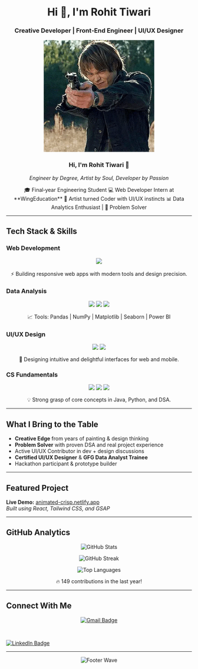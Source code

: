 <!-- TITLE -->
<h1 align="center">Hi 👋, I'm Rohit Tiwari</h1>
<h3 align="center">Creative Developer | Front‑End Engineer | UI/UX Designer</h3>

<!-- INTRO GIF -->
<div align="center">
  <img src="j1.gif" alt="Welcome GIF" width="300" />
  <h3>Hi, I'm <strong>Rohit Tiwari</strong> 👋</h3>
  <em>Engineer by Degree, Artist by Soul, Developer by Passion</em>
</div>

<!-- SHORT BIO -->
<p align="center">
  🎓 Final‑year Engineering Student  
  💻 Web Developer Intern at **WingEducation**  
  🎨 Artist turned Coder with UI/UX instincts  
  📊 Data Analytics Enthusiast | 🧠 Problem Solver
</p>

---

##  Tech Stack & Skills

###  Web Development
<div align="center">
  <img src="https://skillicons.dev/icons?i=javascript,react,html,css,tailwind,java,python" />
</div>
<p align="center">⚡ Building responsive web apps with modern tools and design precision.</p>

###  Data Analysis
<div align="center">
  <img src="https://skillicons.dev/icons?i=python" />
  <img src="https://img.shields.io/badge/SQL-00758F?style=for-the-badge&logo=mysql&logoColor=white" />
  <img src="https://img.shields.io/badge/Excel-217346?style=for-the-badge&logo=microsoft-excel&logoColor=white" />
</div>
<p align="center">📈 Tools: Pandas | NumPy | Matplotlib | Seaborn | Power BI</p>

###  UI/UX Design
<p align="center">
  <img src="https://img.shields.io/badge/Figma-F24E1E?style=for-the-badge&logo=figma&logoColor=white" />
  <img src="https://img.shields.io/badge/Wireframing-000000?style=for-the-badge&logo=figma&logoColor=white" />
</p>
<p align="center">🎯 Designing intuitive and delightful interfaces for web and mobile.</p>

###  CS Fundamentals
<p align="center">
  <img src="https://img.shields.io/badge/Data_Structures-4B8BBE?style=for-the-badge" />
  <img src="https://img.shields.io/badge/Algorithms-306998?style=for-the-badge" />
  <img src="https://img.shields.io/badge/Networking-FF6F61?style=for-the-badge" />
</p>
<p align="center">💡 Strong grasp of core concepts in Java, Python, and DSA.</p>

---

##  What I Bring to the Table

-  **Creative Edge** from years of painting & design thinking  
-  **Problem Solver** with proven DSA and real project experience  
-  Active UI/UX Contributor in dev + design discussions  
-  **Certified UI/UX Designer** & **GFG Data Analyst Trainee**  
-  Hackathon participant & prototype builder  

---

##  Featured Project

**Live Demo:** [animated-crisp.netlify.app](https://animated-crisp-88f5c3.netlify.app/)  
_Built using React, Tailwind CSS, and GSAP_

---

##  GitHub Analytics

<p align="center">
  <img src="https://github-readme-stats.vercel.app/api?username=RohitTiz&show_icons=true&theme=radical" alt="GitHub Stats" />
</p>
<p align="center">
  <img src="https://github-readme-streak-stats.herokuapp.com?user=RohitTiz&theme=radical&hide_border=true" alt="GitHub Streak" />
</p>
<p align="center">
  <img src="https://github-readme-stats.vercel.app/api/top-langs/?username=RohitTiz&layout=compact&theme=radical" alt="Top Languages" />
</p>
<p align="center">🔥 149 contributions in the last year!</p>

---

##  Connect With Me

<p align="center">
  <a href="mailto:rohittiwari06052004@gmail.com">
    <img src="https://img.shields.io/badge/Gmail-D14836?style=for-the-badge&logo=gmail&logoColor=white" alt="Gmail Badge" />
  </a>
  
  &nbsp;

  <a href="https://www.linkedin.com/in/rohit-tiwari-8450b8286" target="_blank">
    <img src="https://img.shields.io/badge/LinkedIn-0077B5?style=for-the-badge&logo=linkedin&logoColor=white" alt="LinkedIn Badge" />
  </a>
</p>

---

<p align="center">
  <img src="https://capsule-render.vercel.app/api?type=waving&color=gradient&height=150&section=footer" alt="Footer Wave" />
</p>
